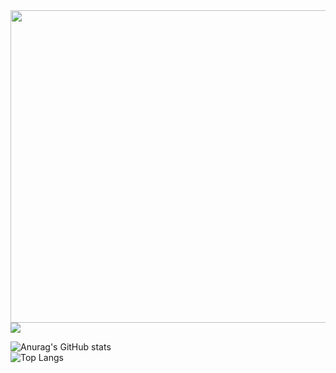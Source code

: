 <a href="https://www.youtube.com/watch?v=IT3VUx2I3aw">
<img src="https://img.shields.io/badge/kokiri-white?style=for-the-badge&logo=Evernote&logoColor=black; " style="width:1000px; height:500px;">
</a>                                                                                                                                            

 



<img src="https://img.shields.io/badge/hoseong-white?style=for-the-badge&logo=Alfred&logoColor=black">

                                                                                                                                            

 ![Anurag's GitHub stats](https://github-readme-stats.vercel.app/api?username=githoseong&show_icons=true&theme=dracula)<br/>
 ![Top Langs](https://github-readme-stats.vercel.app/api/top-langs/?username=githoseong&layout=compact&theme=dracula)



